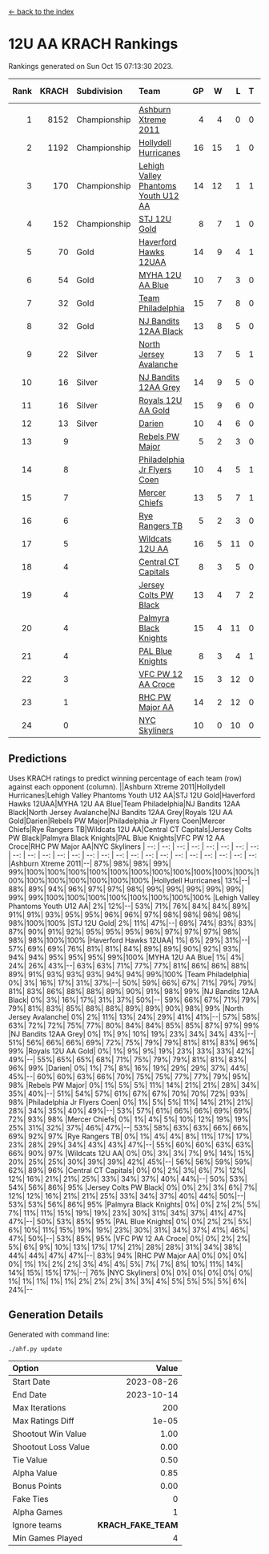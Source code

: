 [<- back to the index](readme.md)
# 12U AA KRACH Rankings
Rankings generated on Sun Oct 15 07:13:30 2023.

Rank|KRACH|Subdivision|Team|GP|W|L|T|OTW|OTL|SoS|Exp Wins|Win Diff
---:|---:|:---|:---|---:|---:|---:|---:|---:|---:|---:|---:|---:
1|8152|Championship|[Ashburn Xtreme 2011](https://gamesheetstats.com/seasons/3659/teams/141121/schedule)|4|4|0|0|0|0|285|4.8|-0.0
2|1192|Championship|[Hollydell Hurricanes](https://gamesheetstats.com/seasons/3659/teams/141133/schedule)|16|15|1|0|2|0|501|15.8|-0.0
3|170|Championship|[Lehigh Valley Phantoms Youth U12 AA](https://gamesheetstats.com/seasons/3659/teams/141129/schedule)|14|12|1|1|0|0|552|13.4|0.0
4|152|Championship|[STJ 12U Gold](https://gamesheetstats.com/seasons/3659/teams/141122/schedule)|8|7|1|0|1|0|26|7.9|0.0
5|70|Gold|[Haverford Hawks 12UAA](https://gamesheetstats.com/seasons/3659/teams/141127/schedule)|14|9|4|1|0|2|188|10.4|0.0
6|54|Gold|[MYHA 12U AA Blue](https://gamesheetstats.com/seasons/3659/teams/141123/schedule)|10|7|3|0|1|1|126|7.9|0.0
7|32|Gold|[Team Philadelphia](https://gamesheetstats.com/seasons/3659/teams/141128/schedule)|15|7|8|0|2|0|1127|7.9|0.0
8|32|Gold|[NJ Bandits 12AA Black](https://gamesheetstats.com/seasons/3659/teams/141126/schedule)|13|8|5|0|0|1|113|8.9|0.0
9|22|Silver|[North Jersey Avalanche](https://gamesheetstats.com/seasons/3659/teams/141137/schedule)|13|7|5|1|1|2|108|8.4|0.0
10|16|Silver|[NJ Bandits 12AA Grey](https://gamesheetstats.com/seasons/3659/teams/141134/schedule)|14|9|5|0|1|1|97|9.9|0.0
11|16|Silver|[Royals 12U AA Gold](https://gamesheetstats.com/seasons/3659/teams/141142/schedule)|15|9|6|0|1|0|165|9.9|0.0
12|13|Silver|[Darien](https://gamesheetstats.com/seasons/3659/teams/141125/schedule)|10|4|6|0|1|1|48|4.9|0.0
13|9||[Rebels PW Major](https://gamesheetstats.com/seasons/3659/teams/141138/schedule)|5|2|3|0|0|0|12|2.9|0.0
14|8||[Philadelphia Jr Flyers Coen](https://gamesheetstats.com/seasons/3659/teams/141143/schedule)|10|4|5|1|0|0|126|5.4|0.0
15|7||[Mercer Chiefs](https://gamesheetstats.com/seasons/3659/teams/141135/schedule)|13|5|7|1|0|0|26|6.4|0.0
16|6||[Rye Rangers TB](https://gamesheetstats.com/seasons/3659/teams/141140/schedule)|5|2|3|0|0|1|11|2.9|0.0
17|5||[Wildcats 12U AA](https://gamesheetstats.com/seasons/3659/teams/141136/schedule)|16|5|11|0|0|0|164|5.9|0.0
18|4||[Central CT Capitals](https://gamesheetstats.com/seasons/3659/teams/141124/schedule)|8|3|5|0|0|1|12|3.9|0.0
19|4||[Jersey Colts PW Black](https://gamesheetstats.com/seasons/3659/teams/141141/schedule)|13|4|7|2|0|0|34|5.9|0.0
20|4||[Palmyra Black Knights](https://gamesheetstats.com/seasons/3659/teams/141130/schedule)|15|4|11|0|1|0|111|4.9|0.0
21|4||[PAL Blue Knights](https://gamesheetstats.com/seasons/3659/teams/141139/schedule)|8|3|4|1|0|0|6|4.4|0.0
22|3||[VFC PW 12 AA Croce](https://gamesheetstats.com/seasons/3659/teams/141131/schedule)|15|3|12|0|0|1|191|3.9|0.0
23|1||[RHC PW Major AA](https://gamesheetstats.com/seasons/3659/teams/141132/schedule)|14|2|12|0|0|0|20|2.9|0.0
24|0||[NYC Skyliners](https://gamesheetstats.com/seasons/3659/teams/141144/schedule)|10|0|10|0|0|0|27|0.9|0.0

## Predictions
Uses KRACH ratings to predict winning percentage of each team (row) against each opponent (column).
||Ashburn Xtreme 2011|Hollydell Hurricanes|Lehigh Valley Phantoms Youth U12 AA|STJ 12U Gold|Haverford Hawks 12UAA|MYHA 12U AA Blue|Team Philadelphia|NJ Bandits 12AA Black|North Jersey Avalanche|NJ Bandits 12AA Grey|Royals 12U AA Gold|Darien|Rebels PW Major|Philadelphia Jr Flyers Coen|Mercer Chiefs|Rye Rangers TB|Wildcats 12U AA|Central CT Capitals|Jersey Colts PW Black|Palmyra Black Knights|PAL Blue Knights|VFC PW 12 AA Croce|RHC PW Major AA|NYC Skyliners
| --: | --: | --: | --: | --: | --: | --: | --: | --: | --: | --: | --: | --: | --: | --: | --: | --: | --: | --: | --: | --: | --: | --: | --: | --: 
|Ashburn Xtreme 2011|--| 87%| 98%| 98%| 99%| 99%|100%|100%|100%|100%|100%|100%|100%|100%|100%|100%|100%|100%|100%|100%|100%|100%|100%|100%
|Hollydell Hurricanes| 13%|--| 88%| 89%| 94%| 96%| 97%| 97%| 98%| 99%| 99%| 99%| 99%| 99%| 99%| 99%|100%|100%|100%|100%|100%|100%|100%|100%
|Lehigh Valley Phantoms Youth U12 AA|  2%| 12%|--| 53%| 71%| 76%| 84%| 84%| 89%| 91%| 91%| 93%| 95%| 95%| 96%| 96%| 97%| 98%| 98%| 98%| 98%| 98%|100%|100%
|STJ 12U Gold|  2%| 11%| 47%|--| 69%| 74%| 83%| 83%| 87%| 90%| 91%| 92%| 95%| 95%| 95%| 96%| 97%| 97%| 97%| 98%| 98%| 98%|100%|100%
|Haverford Hawks 12UAA|  1%|  6%| 29%| 31%|--| 57%| 69%| 69%| 76%| 81%| 81%| 84%| 89%| 89%| 90%| 92%| 93%| 94%| 94%| 95%| 95%| 95%| 99%|100%
|MYHA 12U AA Blue|  1%|  4%| 24%| 26%| 43%|--| 63%| 63%| 71%| 77%| 77%| 81%| 86%| 86%| 88%| 89%| 91%| 93%| 93%| 93%| 94%| 94%| 99%|100%
|Team Philadelphia|  0%|  3%| 16%| 17%| 31%| 37%|--| 50%| 59%| 66%| 67%| 71%| 79%| 79%| 81%| 83%| 86%| 88%| 88%| 89%| 90%| 91%| 98%| 99%
|NJ Bandits 12AA Black|  0%|  3%| 16%| 17%| 31%| 37%| 50%|--| 59%| 66%| 67%| 71%| 79%| 79%| 81%| 83%| 85%| 88%| 88%| 89%| 89%| 90%| 98%| 99%
|North Jersey Avalanche|  0%|  2%| 11%| 13%| 24%| 29%| 41%| 41%|--| 57%| 58%| 63%| 72%| 72%| 75%| 77%| 80%| 84%| 84%| 85%| 85%| 87%| 97%| 99%
|NJ Bandits 12AA Grey|  0%|  1%|  9%| 10%| 19%| 23%| 34%| 34%| 43%|--| 51%| 56%| 66%| 66%| 69%| 72%| 75%| 79%| 79%| 81%| 81%| 83%| 96%| 99%
|Royals 12U AA Gold|  0%|  1%|  9%|  9%| 19%| 23%| 33%| 33%| 42%| 49%|--| 55%| 65%| 65%| 68%| 71%| 75%| 79%| 79%| 81%| 81%| 83%| 96%| 99%
|Darien|  0%|  1%|  7%|  8%| 16%| 19%| 29%| 29%| 37%| 44%| 45%|--| 60%| 60%| 63%| 66%| 70%| 75%| 75%| 77%| 77%| 79%| 95%| 98%
|Rebels PW Major|  0%|  1%|  5%|  5%| 11%| 14%| 21%| 21%| 28%| 34%| 35%| 40%|--| 51%| 54%| 57%| 61%| 67%| 67%| 70%| 70%| 72%| 93%| 98%
|Philadelphia Jr Flyers Coen|  0%|  1%|  5%|  5%| 11%| 14%| 21%| 21%| 28%| 34%| 35%| 40%| 49%|--| 53%| 57%| 61%| 66%| 66%| 69%| 69%| 72%| 93%| 98%
|Mercer Chiefs|  0%|  1%|  4%|  5%| 10%| 12%| 19%| 19%| 25%| 31%| 32%| 37%| 46%| 47%|--| 53%| 58%| 63%| 63%| 66%| 66%| 69%| 92%| 97%
|Rye Rangers TB|  0%|  1%|  4%|  4%|  8%| 11%| 17%| 17%| 23%| 28%| 29%| 34%| 43%| 43%| 47%|--| 55%| 60%| 60%| 63%| 63%| 66%| 90%| 97%
|Wildcats 12U AA|  0%|  0%|  3%|  3%|  7%|  9%| 14%| 15%| 20%| 25%| 25%| 30%| 39%| 39%| 42%| 45%|--| 56%| 56%| 59%| 59%| 62%| 89%| 96%
|Central CT Capitals|  0%|  0%|  2%|  3%|  6%|  7%| 12%| 12%| 16%| 21%| 21%| 25%| 33%| 34%| 37%| 40%| 44%|--| 50%| 53%| 54%| 56%| 86%| 95%
|Jersey Colts PW Black|  0%|  0%|  2%|  3%|  6%|  7%| 12%| 12%| 16%| 21%| 21%| 25%| 33%| 34%| 37%| 40%| 44%| 50%|--| 53%| 53%| 56%| 86%| 95%
|Palmyra Black Knights|  0%|  0%|  2%|  2%|  5%|  7%| 11%| 11%| 15%| 19%| 19%| 23%| 30%| 31%| 34%| 37%| 41%| 47%| 47%|--| 50%| 53%| 85%| 95%
|PAL Blue Knights|  0%|  0%|  2%|  2%|  5%|  6%| 10%| 11%| 15%| 19%| 19%| 23%| 30%| 31%| 34%| 37%| 41%| 46%| 47%| 50%|--| 53%| 85%| 95%
|VFC PW 12 AA Croce|  0%|  0%|  2%|  2%|  5%|  6%|  9%| 10%| 13%| 17%| 17%| 21%| 28%| 28%| 31%| 34%| 38%| 44%| 44%| 47%| 47%|--| 83%| 94%
|RHC PW Major AA|  0%|  0%|  0%|  0%|  1%|  1%|  2%|  2%|  3%|  4%|  4%|  5%|  7%|  7%|  8%| 10%| 11%| 14%| 14%| 15%| 15%| 17%|--| 76%
|NYC Skyliners|  0%|  0%|  0%|  0%|  0%|  0%|  1%|  1%|  1%|  1%|  1%|  2%|  2%|  2%|  3%|  3%|  4%|  5%|  5%|  5%|  5%|  6%| 24%|--

## Generation Details

Generated with command line:
```
./ahf.py update
```

| Option | Value |
| :----- | ----: |
| Start Date | 2023-08-26 |
| End Date | 2023-10-14 |
| Max Iterations | 200 |
| Max Ratings Diff | 1e-05 |
| Shootout Win Value | 1.00 |
| Shootout Loss Value | 0.00 |
| Tie Value | 0.50 |
| Alpha Value | 0.85 |
| Bonus Points | 0.00 |
| Fake Ties | 0 |
| Alpha Games | 1 |
| Ignore teams | __KRACH_FAKE_TEAM__ |
| Min Games Played | 4 |

